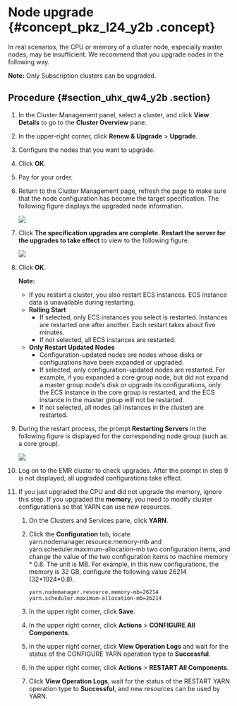 # Node upgrade {#concept_pkz_l24_y2b .concept}

In real scenarios, the CPU or memory of a cluster node, especially master nodes, may be insufficient. We recommend that you upgrade nodes in the following way.

**Note:** Only Subscription clusters can be upgraded.

## Procedure {#section_uhx_qw4_y2b .section}

1.  In the Cluster Management panel, select a cluster, and click **View Details** to go to the **Cluster Overview** pane.
2.  In the upper-right corner, click **Renew & Upgrade** \> **Upgrade**.
3.  Configure the nodes that you want to upgrade.
4.  Click **OK**.
5.  Pay for your order.
6.  Return to the Cluster Management page, refresh the page to make sure that the node configuration has become the target specification. The following figure displays the upgraded node information.

    ![](http://static-aliyun-doc.oss-cn-hangzhou.aliyuncs.com/assets/img/17863/154891957837798_en-US.png)

7.  Click **The specification upgrades are complete. Restart the server for the upgrades to take effect** to view to the following figure.

    ![](http://static-aliyun-doc.oss-cn-hangzhou.aliyuncs.com/assets/img/17863/154891957937818_en-US.png)

8.  Click **OK**.

    **Note:** 

    -   If you restart a cluster, you also restart ECS instances. ECS instance data is unavailable during restarting.
    -   **Rolling Start**
        -   If selected, only ECS instances you select is restarted. Instances are restarted one after another. Each restart takes about five minutes.
        -   If not selected, all ECS instances are restarted.
    -   **Only Restart Updated Nodes**
        -   Configuration-updated nodes are nodes whose disks or configurations have been expanded or upgraded.
        -   If selected, only configuration-updated nodes are restarted. For example, if you expanded a core group node, but did not expand a master group node's disk or upgrade its configurations, only the ECS instance in the core group is restarted, and the ECS instance in the master group will not be restarted.
        -   If not selected, all nodes \(all instances in the cluster\) are restarted.
9.  During the restart process, the prompt **Restarting Servers** in the following figure is displayed for the corresponding node group \(such as a core group\).

    ![](http://static-aliyun-doc.oss-cn-hangzhou.aliyuncs.com/assets/img/17863/154891957937825_en-US.png)

10. Log on to the EMR cluster to check upgrades. After the prompt in step 9 is not displayed, all upgraded configurations take effect.
11. If you just upgraded the CPU and did not upgrade the memory, ignore this step. If you upgraded the **memory**, you need to modify cluster configurations so that YARN can use new resources.
    1.  On the Clusters and Services pane, click **YARN**.
    2.  Click the **Configuration** tab, locate yarn.nodemanager.resource.memory-mb and yarn.scheduler.maximum-allocation-mb two configuration items, and change the value of the two configuration items to machine memory \* 0.8. The unit is MB. For example, in this new configurations, the memory is 32 GB, configure the following value 26214 \(32\*1024\*0.8\).

        ```
        yarn.nodemanager.resource.memory-mb=26214
        yarn.scheduler.maximum-allocation-mb=26214
        ```

    3.  In the upper right corner, click **Save**.
    4.  In the upper right corner, click **Actions** \> **CONFIGURE All Components**.
    5.  In the upper right corner, click **View Operation Logs** and wait for the status of the CONFIGURE YARN operation type to **Successful**.
    6.  In the upper right corner, click **Actions** \> **RESTART All Components**.
    7.  Click **View Operation Logs**, wait for the status of the RESTART YARN operation type to **Successful**, and new resources can be used by YARN.

